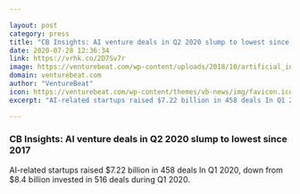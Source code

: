 ```yaml
---

layout: post
category: press
title: "CB Insights: AI venture deals in Q2 2020 slump to lowest since 2017"
date: 2020-07-28 12:36:34
link: https://vrhk.co/2D7Sv7r
image: https://venturebeat.com/wp-content/uploads/2018/10/artificial_intelligence.shutterstock_673672549-e1586861549970.jpg?w=1200&strip=all
domain: venturebeat.com
author: "VentureBeat"
icon: https://venturebeat.com/wp-content/themes/vb-news/img/favicon.ico
excerpt: "AI-related startups raised $7.22 billion in 458 deals In Q1 2020, down from $8.4 billion invested in 516 deals during Q1 2020."

---
```


### CB Insights: AI venture deals in Q2 2020 slump to lowest since 2017

AI-related startups raised $7.22 billion in 458 deals In Q1 2020, down from $8.4 billion invested in 516 deals during Q1 2020.